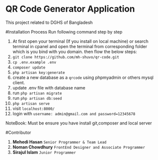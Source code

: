 # QR Code Generator Application
This project related to DGHS of Bangladesh

#Installation Process
Run following command step by step
1. At first open your terminal (If you install on local machine) or search terminal in cpanel and open the terminal from corresponding folder which is you bind with you domain. then flow the below steps:
2. `git clone https://github.com/mh-shuvo/qr-code.git`
3. `cp .env.example .env`
4. `composer update`
5. `php artisan key:generate`
6. create a new database as a `qrcode` using phpmyadmin or others mysql client.
7. update .env file with database name
8. run `php artisan migrate`
9. run `php artisan db:seed`
10. `php artisan serve`
11. visit `localhost:8000/`
12. login with `username: admin@gmail.com and password=12345678`

NoteBook: Must be ensure you have install git,composer and local server

#Contributor
1. **Mehedi Hasan**  `Senior Programmer & Team Lead`
2. **Noman Chowdhury**   `FrontEnd Designer and Associate Programmer`
3. **Sirajul Islam**   `Junior Programmer`
